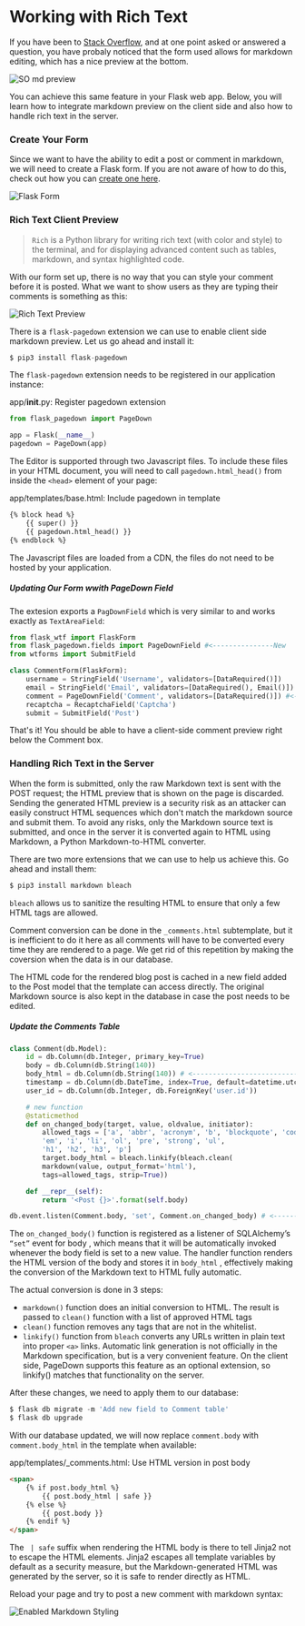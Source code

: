 # Working with Rich Text

If you have been to [Stack Overflow](https://stackoverflow.com/), and at one point asked or answered a question, you have probaly noticed that the form used allows for markdown editing, which has a nice preview at the bottom.

![SO md preview](images/so_md_preview.png)

You can achieve this same feature in your Flask web app. Below, you will learn how to integrate markdown preview on the client side and also how to handle rich text in the server.

### Create Your Form

Since we want to have the ability to edit a post or comment in markdown, we will need to create a Flask form. If you are not aware of how to do this, check out how you can [create one here](recaptcha.md).

![Flask Form](images/successful_reCaptcha.png)

### Rich Text Client Preview

> `Rich` is a Python library for writing rich text (with color and style) to the terminal, and for displaying advanced content such as tables, markdown, and syntax highlighted code.

With our form set up, there is no way that you can style your comment before it is posted. What we want to show users as they are typing their comments is something as this: 

![Rich Text Preview](images/rich_text_preview.png)

There is a `flask-pagedown` extension we can use to enable client side markdown preview. Let us go ahead and install it:

```python
$ pip3 install flask-pagedown
```

The `flask-pagedown` extension needs to be registered in our application instance:

app/__init__.py: Register pagedown extension
```python
from flask_pagedown import PageDown

app = Flask(__name__)
pagedown = PageDown(app)
```

The Editor is supported through two Javascript files. To include these files in your HTML document, you will need to call `pagedown.html_head()` from inside the `<head>` element of your page:

app/templates/base.html: Include pagedown in template
```html
{% block head %}
    {{ super() }}
    {{ pagedown.html_head() }}
{% endblock %}
```
The Javascript files are loaded from a CDN, the files do not need to be hosted by your application.

##### Updating Our Form wwith PageDown Field

The extesion exports a `PagDownField` which is very similar to and works exactly as `TextAreaField`:

```python
from flask_wtf import FlaskForm
from flask_pagedown.fields import PageDownField #<---------------New
from wtforms import SubmitField

class CommentForm(FlaskForm):
    username = StringField('Username', validators=[DataRequired()])
    email = StringField('Email', validators=[DataRequired(), Email()])
    comment = PageDownField('Comment', validators=[DataRequired()]) #<----------Edited
    recaptcha = RecaptchaField('Captcha')
    submit = SubmitField('Post')
```
That's it! You should be able to have a client-side comment preview right below the Comment box.

### Handling Rich Text in the Server

When the form is submitted, only the raw Markdown text is sent with the POST request; the HTML preview that is shown on the page is discarded. Sending the generated HTML preview is a security risk as an attacker can easily construct HTML sequences which don't match the markdown source and submit them. To avoid any risks, only the Markdown source text is submitted, and once in the server it is converted again to HTML using Markdown, a Python Markdown-to-HTML converter.

There are two more extensions that we can use to help us achieve this. Go ahead and install them:

```python
$ pip3 install markdown bleach
```

`bleach` allows us to sanitize the resulting HTML to ensure that only a few HTML tags are allowed. 

Comment conversion can be done in the `_comments.html` subtemplate, but it is inefficient to do it here as all comments will have to be converted every time they are rendered to a page. We get rid of this repetition by making the coversion when the data is in our database.

The HTML code for the rendered blog post is cached in a new field added to the Post model that the template can access directly. The original Markdown source is also kept in the database in case the post needs to be edited.

##### Update the Comments Table

```python
class Comment(db.Model):
    id = db.Column(db.Integer, primary_key=True)
    body = db.Column(db.String(140))
    body_html = db.Column(db.String(140)) # <----------------------------------- new
    timestamp = db.Column(db.DateTime, index=True, default=datetime.utcnow)
    user_id = db.Column(db.Integer, db.ForeignKey('user.id'))

    # new function
    @staticmethod
    def on_changed_body(target, value, oldvalue, initiator):
        allowed_tags = ['a', 'abbr', 'acronym', 'b', 'blockquote', 'code',
        'em', 'i', 'li', 'ol', 'pre', 'strong', 'ul',
        'h1', 'h2', 'h3', 'p']
        target.body_html = bleach.linkify(bleach.clean(
        markdown(value, output_format='html'),
        tags=allowed_tags, strip=True))

    def __repr__(self):
        return '<Post {}>'.format(self.body)

db.event.listen(Comment.body, 'set', Comment.on_changed_body) # <------------------new
```

The `on_changed_body()` function is registered as a listener of SQLAlchemy’s `“set”` event for body , which means that it will be automatically invoked whenever the body field is set to a new value. The handler function renders the HTML version of the body and stores it in `body_html` , effectively making the conversion of the Markdown text to HTML fully automatic.

The actual conversion is done in 3 steps:
* `markdown()` function does an initial conversion to HTML. The result is passed to `clean()` function with a list of approved HTML tags
* `clean()` function removes any tags that are not in the whitelist.
* `linkify()` function from `bleach` converts any URLs written in plain text into proper `<a>` links. Automatic link generation is not officially in the Markdown specification, but is a very convenient feature. On the client side, PageDown supports this feature as an optional extension, so linkify() matches that functionality on the server.

After these changes, we need to apply them to our database:

```python
$ flask db migrate -m 'Add new field to Comment table'
$ flask db upgrade
```

With our database updated, we will now replace `comment.body` with `comment.body_html` in the template when available:

app/templates/_comments.html: Use HTML version in post body
```html
<span> 
    {% if post.body_html %}
        {{ post.body_html | safe }}
    {% else %}
        {{ post.body }}     
    {% endif %}                
</span>
```

The ` | safe` suffix when rendering the HTML body is there to tell Jinja2 not to escape the HTML elements. Jinja2 escapes all template variables by default as a security measure, but the Markdown-generated HTML was generated by the server, so it is safe to render directly as HTML.

Reload your page and try to post a new comment with markdown syntax:

![Enabled Markdown Styling](images/enabled_md_styling.png)